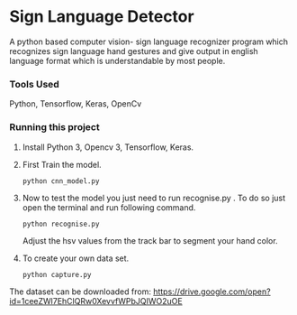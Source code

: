 # Sign Language Detector
A python based computer vision- sign language recognizer program which recognizes sign language hand gestures and give output in english language format which is understandable by most people.

### Tools Used ###
Python, Tensorflow, Keras, OpenCv
### Running this project
1. Install Python 3, Opencv 3, Tensorflow, Keras.
2. First Train the model.
    ```
    python cnn_model.py
    ```
2. Now to test the model you just need to run recognise.py . To do so just open the terminal and run following command.
    ```
    python recognise.py
    ```
    Adjust the hsv values from the track bar to segment your hand color.

3. To create your own data set.
    ```
    python capture.py
    ```
The dataset can be downloaded from: 
https://drive.google.com/open?id=1ceeZWl7EhClQRw0XevvfWPbJQIWO2uOE




